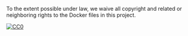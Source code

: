 To the extent possible under law, we waive all copyright and related or
neighboring rights to the Docker files in this project.

<p xmlns:dct="http://purl.org/dc/terms/">
  <a rel="license" href="https://creativecommons.org/publicdomain/zero/1.0/">
    <img src="https://i.creativecommons.org/p/zero/1.0/88x31.png" style="border-style: none;" alt="CC0" />
  </a>
</p>

